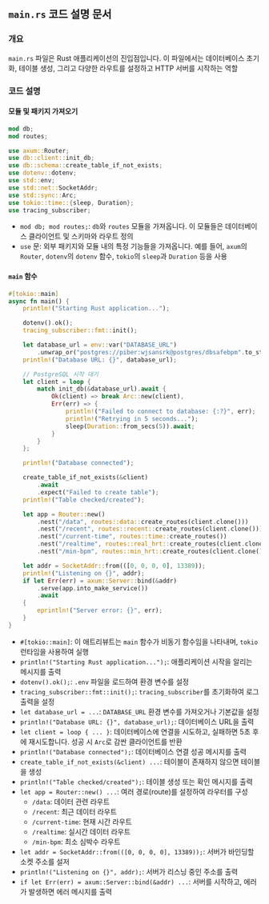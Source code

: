 ## `main.rs` 코드 설명 문서

### 개요
`main.rs` 파일은 Rust 애플리케이션의 진입점입니다. 이 파일에서는 데이터베이스 초기화, 테이블 생성, 그리고 다양한 라우트를 설정하고 HTTP 서버를 시작하는 역할

### 코드 설명

#### 모듈 및 패키지 가져오기
```rust
mod db;
mod routes;

use axum::Router;
use db::client::init_db;
use db::schema::create_table_if_not_exists;
use dotenv::dotenv;
use std::env;
use std::net::SocketAddr;
use std::sync::Arc;
use tokio::time::{sleep, Duration};
use tracing_subscriber;
```
- `mod db; mod routes;`: `db`와 `routes` 모듈을 가져옵니다. 이 모듈들은 데이터베이스 클라이언트 및 스키마와 라우트 정의
- `use` 문: 외부 패키지와 모듈 내의 특정 기능들을 가져옵니다. 예를 들어, `axum`의 `Router`, `dotenv`의 `dotenv` 함수, `tokio`의 `sleep`과 `Duration` 등을 사용

#### `main` 함수
```rust
#[tokio::main]
async fn main() {
    println!("Starting Rust application...");

    dotenv().ok();
    tracing_subscriber::fmt::init();

    let database_url = env::var("DATABASE_URL")
        .unwrap_or("postgres://piber:wjsansrk@postgres/dbsafebpm".to_string());
    println!("Database URL: {}", database_url);

    // PostgreSQL 시작 대기
    let client = loop {
        match init_db(&database_url).await {
            Ok(client) => break Arc::new(client),
            Err(err) => {
                println!("Failed to connect to database: {:?}", err);
                println!("Retrying in 5 seconds...");
                sleep(Duration::from_secs(5)).await;
            }
        }
    };

    println!("Database connected");

    create_table_if_not_exists(&client)
        .await
        .expect("Failed to create table");
    println!("Table checked/created");

    let app = Router::new()
        .nest("/data", routes::data::create_routes(client.clone()))
        .nest("/recent", routes::recent::create_routes(client.clone()))
        .nest("/current-time", routes::time::create_routes())
        .nest("/realtime", routes::real_hrt::create_routes(client.clone()))
        .nest("/min-bpm", routes::min_hrt::create_routes(client.clone()));

    let addr = SocketAddr::from(([0, 0, 0, 0], 13389));
    println!("Listening on {}", addr);
    if let Err(err) = axum::Server::bind(&addr)
        .serve(app.into_make_service())
        .await
    {
        eprintln!("Server error: {}", err);
    }
}
```

- `#[tokio::main]`: 이 애트리뷰트는 `main` 함수가 비동기 함수임을 나타내며, `tokio` 런타임을 사용하여 실행
- `println!("Starting Rust application...");`: 애플리케이션 시작을 알리는 메시지를 출력
- `dotenv().ok();`: `.env` 파일을 로드하여 환경 변수를 설정
- `tracing_subscriber::fmt::init();`: `tracing_subscriber`를 초기화하여 로그 출력을 설정
- `let database_url = ...`: `DATABASE_URL` 환경 변수를 가져오거나 기본값을 설정
- `println!("Database URL: {}", database_url);`: 데이터베이스 URL을 출력
- `let client = loop { ... }`: 데이터베이스에 연결을 시도하고, 실패하면 5초 후에 재시도합니다. 성공 시 `Arc`로 감싼 클라이언트를 반환
- `println!("Database connected");`: 데이터베이스 연결 성공 메시지를 출력
- `create_table_if_not_exists(&client) ...`: 테이블이 존재하지 않으면 테이블을 생성
- `println!("Table checked/created");`: 테이블 생성 또는 확인 메시지를 출력
- `let app = Router::new() ...`: 여러 경로(route)를 설정하여 라우터를 구성
  - `/data`: 데이터 관련 라우트
  - `/recent`: 최근 데이터 라우트
  - `/current-time`: 현재 시간 라우트
  - `/realtime`: 실시간 데이터 라우트
  - `/min-bpm`: 최소 심박수 라우트
- `let addr = SocketAddr::from(([0, 0, 0, 0], 13389));`: 서버가 바인딩할 소켓 주소를 설저 
- `println!("Listening on {}", addr);`: 서버가 리스닝 중인 주소를 출력
- `if let Err(err) = axum::Server::bind(&addr) ...`: 서버를 시작하고, 에러가 발생하면 에러 메시지를 출력
